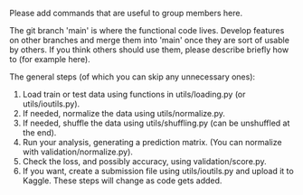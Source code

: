 
Please add commands that are useful to group members here.

The git branch 'main' is where the functional code lives. Develop features on other branches and merge them into 'main' once they are sort of usable by others. If you think others should use them, please describe briefly how to (for example here).

The general steps (of which you can skip any unnecessary ones):
1. Load train or test data using functions in utils/loading.py (or utils/ioutils.py).
2. If needed, normalize the data using utils/normalize.py.
3. If needed, shuffle the data using utils/shuffling.py (can be unshuffled at the end).
4. Run your analysis, generating a prediction matrix. (You can normalize with validation/normalize.py).
5. Check the loss, and possibly accuracy, using validation/score.py.
6. If you want, create a submission file using utils/ioutils.py and upload it to Kaggle.
These steps will change as code gets added.


